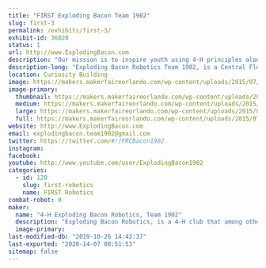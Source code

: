 ```yaml
---
title: "FIRST Exploding Bacon Team 1902"
slug: first-3
permalink: /exhibits/first-3/
exhibit-id: 36020
status: 1
url: http://www.ExplodingBacon.com
description: "Our mission is to inspire youth using 4-H principles along with the tenets of gracious professionalism to explore science and technology through a mentor based program, which develops leadership and life skills while encouraging innovation, creative solutions to engineering and technical challenges."
description-long: "Exploding Bacon Robotics Team 1902, is a Central Florida 4-H club for High School aged students that among other things, participates in FIRST. Our students learn engineering, computer programming, and hands-on machinery skills, as well as the problem solving, strategic thinking, time management, public speaking, teamwork and leadership skills essential in any career. The goal is to inspire and support these youth members to continue on to higher education in trade schools and STEM programs in college."
location: Curiosity Building
image: https://makers.makerfaireorlando.com/wp-content/uploads/2015/07/2015-magnet.jpg
image-primary:
  thumbnail: https://makers.makerfaireorlando.com/wp-content/uploads/2015/07/2015-magnet-150x150.jpg
  medium: https://makers.makerfaireorlando.com/wp-content/uploads/2015/07/2015-magnet-300x300.jpg
  large: https://makers.makerfaireorlando.com/wp-content/uploads/2015/07/2015-magnet.jpg
  full: https://makers.makerfaireorlando.com/wp-content/uploads/2015/07/2015-magnet.jpg
website: http://www.ExplodingBacon.com
email: explodingbacon.team1902@gmail.com
twitter: https://twitter.com/#!/FRCBacon1902
instagram: 
facebook: 
youtube: http://www.youtube.com/user/ExplodingBacon1902
categories:
  - id: 120
    slug: first-robotics
    name: FIRST Robotics
combat-robot: 0
maker:
  name: "4-H Exploding Bacon Robotics, Team 1902"
  description: "Exploding Bacon Robotics, is a 4-H club that among other things, participates in FIRST. Our students learn engineering, computer programming, and hands-on machinery skills, as well as the problem solving, strategic thinking, time management, public speaking, teamwork and leadership skills essential in any career. The goal is to inspire and support these youth members to continue on to higher education in trade schools and STEM programs in college."
  image-primary: 
last-modified-db: "2019-10-26 14:42:37"
last-exported: "2020-14-07 08:51:53"
sitemap: false
---
```

